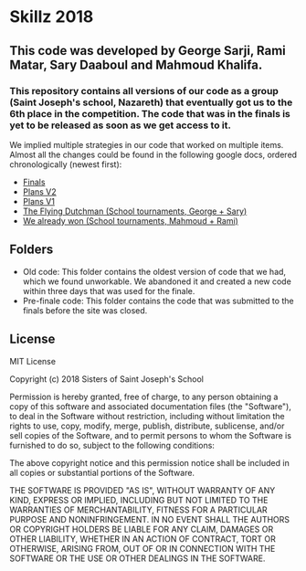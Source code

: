 # Skillz 2018

## This code was developed by George Sarji, Rami Matar, Sary Daaboul and Mahmoud Khalifa.

### This repository contains all versions of our code as a group (Saint Joseph's school, Nazareth) that eventually got us to the 6th place in the competition. The code that was in the finals is yet to be released as soon as we get access to it.

We implied multiple strategies in our code that worked on multiple items. Almost all the changes could be found in the following google docs, ordered chronologically (newest first):
- <a href="https://docs.google.com/document/d/1Q5NLpMSrnGE2AlC-IuSHcHNdcs5E4945035Y6N-7fnE/edit?usp=sharing">Finals</a>
- <a href="https://docs.google.com/document/d/1t_22-o3N350BLX3FT4bMCfoxoWIFk_KvGPH4WnM6S7I/edit?usp=sharing">Plans V2</a>
- <a href="https://docs.google.com/document/d/1M2jUUpYICIka0MFsRoek26Ew3mxk0mpJNGzpkSs5K6A/edit?usp=sharing">Plans V1</a>
- <a href="https://docs.google.com/document/d/1O85CJa_cKZgjpaBhxIYU9997ILV4BIEz5wB-7re2Eo8/edit?usp=sharing">The Flying Dutchman (School tournaments, George + Sary)
- <a href="">We already won (School tournaments, Mahmoud + Rami)</a>

## Folders
- Old code: This folder contains the oldest version of code that we had, which we found unworkable. We abandoned it and created a new code within three days that was used for the finale.
- Pre-finale code: This folder contains the code that was submitted to the finals before the site was closed.




## License
MIT License

Copyright (c) 2018 Sisters of Saint Joseph's School

Permission is hereby granted, free of charge, to any person obtaining a copy
of this software and associated documentation files (the "Software"), to deal
in the Software without restriction, including without limitation the rights
to use, copy, modify, merge, publish, distribute, sublicense, and/or sell
copies of the Software, and to permit persons to whom the Software is
furnished to do so, subject to the following conditions:

The above copyright notice and this permission notice shall be included in all
copies or substantial portions of the Software.

THE SOFTWARE IS PROVIDED "AS IS", WITHOUT WARRANTY OF ANY KIND, EXPRESS OR
IMPLIED, INCLUDING BUT NOT LIMITED TO THE WARRANTIES OF MERCHANTABILITY,
FITNESS FOR A PARTICULAR PURPOSE AND NONINFRINGEMENT. IN NO EVENT SHALL THE
AUTHORS OR COPYRIGHT HOLDERS BE LIABLE FOR ANY CLAIM, DAMAGES OR OTHER
LIABILITY, WHETHER IN AN ACTION OF CONTRACT, TORT OR OTHERWISE, ARISING FROM,
OUT OF OR IN CONNECTION WITH THE SOFTWARE OR THE USE OR OTHER DEALINGS IN THE
SOFTWARE.